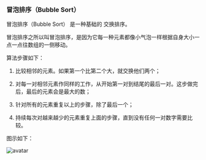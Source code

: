 ### 冒泡排序（Bubble Sort）
冒泡排序（Bubble Sort） 是一种基础的 交换排序。

冒泡排序之所以叫冒泡排序，是因为它每一种元素都像小气泡一样根据自身大小一点一点往数组的一侧移动。

算法步骤如下：

1. 比较相邻的元素。如果第一个比第二个大，就交换他们两个；

2. 对每一对相邻元素作同样的工作，从开始第一对到结尾的最后一对。这步做完后，最后的元素会是最大的数；

3. 针对所有的元素重复以上的步骤，除了最后一个；

4. 持续每次对越来越少的元素重复上面的步骤，直到没有任何一对数字需要比较。

图示如下：
    
![avatar](https://img2018.cnblogs.com/blog/1154439/201908/1154439-20190802214910811-301890740.gif)